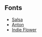 ## Fonts

* [Salsa](https://fonts.google.com/specimen/Salsa)
* [Anton](https://fonts.google.com/specimen/Anton)
* [Indie Flower](https://fonts.google.com/specimen/Indie+Flower)
